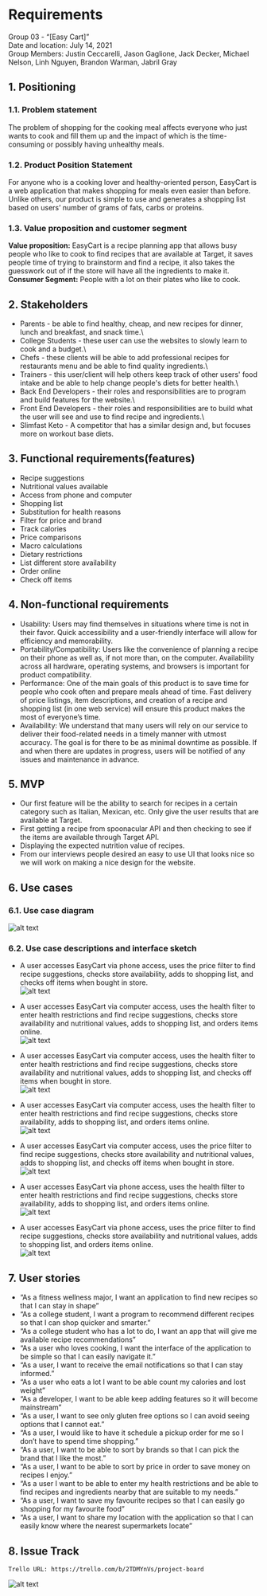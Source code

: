 # Requirements

Group 03 - “[Easy Cart]”\
Date and location: July 14, 2021\
Group Members: Justin Ceccarelli, Jason Gaglione, Jack Decker, Michael Nelson, Linh Nguyen, Brandon Warman, Jabril Gray

## 1. Positioning
### 1.1. Problem statement
The problem of shopping for the cooking meal affects everyone who just wants to cook and fill them up and the impact of which is the time-consuming or possibly having unhealthy meals.
### 1.2. Product Position Statement
For anyone who is a cooking lover and healthy-oriented person, EasyCart is a web application that makes shopping for meals even easier than before. Unlike others, our product is simple to use and generates a shopping list based on users’ number of grams of fats, carbs or proteins.
### 1.3. Value proposition and customer segment
**Value proposition:** EasyCart is a recipe planning app that allows busy people who like to cook to find recipes that are available at Target, it saves people time of trying to brainstorm and find a recipe, it also takes the guesswork out of if the store will have all the ingredients to make it.\
**Consumer Segment:** People with a lot on their plates who like to cook.

## 2. Stakeholders
- Parents - be able to find healthy, cheap, and new recipes for dinner, lunch and breakfast, and snack time.\
- College Students - these user can use the websites to slowly learn to cook and a budget.\
- Chefs - these clients will be able to add professional recipes for restaurants menu and be able to find quality ingredients.\
- Trainers - this user/client will help others keep track of other users' food intake and be able to help change people's diets for better health.\
- Back End Developers - their roles and responsibilities are to program and build features for the website.\
- Front End Developers - their roles and responsibilities are to build what the user will see and use to find recipe and ingredients.\
- Slimfast Keto - A competitor that has a similar design and, but focuses more on workout base diets.

## 3. Functional requirements(features)
- Recipe suggestions
- Nutritional values available
- Access from phone and computer
- Shopping list
- Substitution for health reasons
- Filter for price and brand
- Track calories
- Price comparisons
- Macro calculations
- Dietary restrictions
- List different store availability 
- Order online
- Check off items

## 4. Non-functional requirements
- Usability: Users may find themselves in situations where time is not in their favor. Quick accessibility and a user-friendly interface will allow for efficiency and memorability.
- Portability/Compatibility: Users like the convenience of planning a recipe on their phone as well as, if not more than, on the computer. Availability across all hardware, operating systems, and browsers is important for product compatibility.
- Performance: One of the main goals of this product is to save time for people who cook often and prepare meals ahead of time. Fast delivery of price listings, item descriptions, and creation of a recipe and shopping list (in one web service) will ensure this product makes the most of everyone’s time.
- Availability: We understand that many users will rely on our service to deliver their food-related needs in a timely manner with utmost accuracy. The goal is for there to be as minimal downtime as possible. If and when there are updates in progress, users will be notified of any issues and maintenance in advance.

## 5. MVP
- Our first feature will be the ability to search for recipes in a certain category such as Italian, Mexican, etc.  Only give the user results that are available at Target.
- First getting a recipe from spoonacular API and then checking to see if the items are available through Target API.
- Displaying the expected nutrition value of recipes.
- From our interviews people desired an easy to use UI that looks nice so we will work on making a nice design for the website.

## 6. Use cases

### 6.1. Use case diagram
![alt text](https://lh3.googleusercontent.com/pPjei6rtoyUuKI_qjI2-4j2Xi8T9F6OcajwOOIUk-pGLlDCyIAGOq4zuCRgqcAnnb7_hJulU_dh3uNNK2grfoMV0IaznKNZHBeHz89XwdnjZmGqydzzfxZZSSPMszzEXhXKTMcdad66xc6rPnHYOIMymqdXYX0pOGKAybub_wijDFYuytG0gsEc_n1dFP44B-YGwrS93L9p8xj0a-e5EGsK6FncSEgl464rcZMz1PmEayWM-euQi6ufYNkW9ZteMXYcezFlGbotSYpCpKOCgheEsq5jT2UokyKE9jGA1BnRvc9bal9Utun_KhnGoQVKC1LRSg69aliuAA0CHNH6fA_ynu0ZSqQwq_TAhDzDPkoszovMSSqIgNznJrMn467TfCDThSxliCKw_YCYX8kSkOUTK-kCTxKagklMoR7IrtQXKBs2AG8e7rTcXkLYxpW94CD3YWDekN3oyjuxc8Q7wgEw2Kf8un3OvxRP9G7BOzMl2vYXdCYbL9fQ4_aTZhGHLmCALLQ1d2uWaUOlkovo88ErhO1Pz4X0u3vFMIpde-M9liReovopGnBd0kpU4rOF4hV5yzowigT26nfChFOOY9LRkCbGSPrsaudYA3iigxVoZUKUxLduOL0zho9XUO6xX0-xzmlirpRxtmKRwTrl6OFLBbKPwKBEL7_rC4WPdazkGvhV8pd5XH35tdHw-4q0yfn4L5W0Q60JP04XAKKSLNQ=w603-h414-no?authuser=0)

### 6.2. Use case descriptions and interface sketch
- A user accesses EasyCart via phone access, uses the price filter to find recipe suggestions, checks store availability, adds to shopping list, and checks off items when bought in store.\
![alt text](https://lh3.googleusercontent.com/io-pNHZu_XFM-FGTeGsBS14KHNpJeSY9fhlGrdcJz5OHOcpX5DrRWttToPrx-f81c20PTgj8CoiKnE49WywnuYMRexB_mV3I-x0ZI5OgiT5lUNR4eYaJMuZw3zkneF5F-HkBVLpewRpWbrAB8szn4X4fgiA2lOosojHIYPA9uQYnw4kiAmoc1r5kdM97dMrXRrhKPdngjcKw9qF4Bxakm1RNsSr-Mfc6sqgsRvCLTkhsHwUpj2u5v9nLqzlHj32oTWWB09SEu3gUPNn2SIjIyFWK-fuzw_10F23tcoh91FPV29d85JF9oldGNfDD3WdCV4ElkUZJvXtsDQp0ulz7V44oTAqoqbQ_23-Qt0n07VqfNqJAjgsMcRv7J_mm1IPsU3RKvccnRNYytty5eYm84njMF-uFZy6G9nAwyl7d49swXo8zP_ezBQeNI7ENUxBI-vRUCzhAQH-gMOCjRKgHNnWCZ2fj0gDlBBxKDJSFaINTq6asN1iniBVxpFof9CE1MUS-NRmS-05OV9rXHzc7KyeZ-lOKcTBcuCBjY9ZfY7aBiLOVEYTIzuJzu1KLmGduwCCr7svTEp9w7-3pBSmHRNmZzJlxswy8lU1L8RNEdr_fpzKFsRkAKCO2Xb2kMEZQRVd16P0JOrXBcpcXXcPZYvOo85PKfBUiFXhOl71QNJskaGNoC5c4xpVJP3oFz2KZvxyXbcOGtn_SYGfwCVXZnw=w200-h173-no?authuser=0)

- A user accesses EasyCart via computer access, uses the health filter to enter health restrictions and find recipe suggestions, checks store availability and nutritional values, adds to shopping list, and orders items online.\
![alt text](https://lh3.googleusercontent.com/mKCWpsmtos5mvJlyYh72f9vWeA0n-ZVFfd1oO1UlrIfUpU8kTVhT6AIxnK8VWsgt0loE4C3nnFEPPGNm-oQddkw132FwLydwQni1XfMOAypqhgDC0BZmUgNIA8mHf5b2Ll8yoWOxqjeA9BqD64cbPSoI0tNnzbtceb-xgFFTsbQstA2q1hZqouna0aDAziOiouUSPEk4v_Yh6hvb1kCKaOBwrWFObiyX5U2s8aKJY7VvUAyp7ayNi-QzS63mFu12a86MCMdqxG9RJzbIMS66E-RYLIMEClD0I27-PPFDm-3owJnDGaLslxNtqz44sZNJAr7YPhmKazGIYssYGT_w3_H5mNdA0Ll2I7tAov0A_NYNV7FXuHT5BrTRKj0Q8KfEXg0p8TGhueEvM0qhb0AXbEG5SxDJVnPiwQY5nTXmjMosL12oOz-emGdeZUWItYV3QQLUiv07VH1j8e4gAVYhRgAPMdZWdqb_ZzglKH8ukt2Pfh2Ce_dVlaDlNfKRDJ_L8CuMacl0GLToObmL9bMbBRj2N0MYC7JHx4pF_2yylL7x5xqUDPVv67wVIe_OH_i-YJo6CVcYieYY7oUP5sj892qSaDjEDSpbDqXG-gsp0CZco_H0OfOV08rjiY8_2YrzZkpDXeluwUUwVR1N2xbQ9yLnXM2e3P5T6q7zue-nqw1VrlrSwcbzKD3VxEF6onKHbryik8V_hdE4AeKSRQ-IPw=w206-h188-no?authuser=0)

- A user accesses EasyCart via computer access, uses the health filter to enter health restrictions and find recipe suggestions, checks store availability and nutritional values, adds to shopping list, and checks off items when bought in store.\
![alt text](https://lh3.googleusercontent.com/v4ecmRkmyroQmgzYavWhjDR8fVFremVLsRf0lKs9ygf1LSUxC0OAsf5TWsxlkQPLP5yOx41hF2nOCYd3nnS1LOZ1hnshyNbHdB6t0-pcMQs1NJ78uSS7cIXEy-3CI32wDjE66OBJp5UnHjuA0j6uE6JMj_rj96IJbFKr0EkexFTJ0Rxvq9DR6wH5OrTQWYyAAXx5vuY8wf6Ag0aPkMxEMCW6oIQfQQg4dq9yXmRlXlh0b45blx_juI8iTI4b7qKexhr9WdlD87cHWbRLT6d5QzA3i5H6O1KIkUGVFXNbhAsi91mtnoS5__G6eGFV3J12Ry_FuW0hzt89If9trbb-kVUkrkwHMk2bEu98eoEeWol6ofOJykHPmLcfS6m3pdtlEm-MRYWSEgKIRbne3gDNAOvOh1OvCLsRi-p0NqCQjGvUsiVh9_y28JeUpf4cWujQHzx8yCArU67vFx50csAJ_0ccjxW1QlMxp_muzRoUhgKJicfXi8403Cxi86WoMVYAyuajF210lyguXO2WhHJwPlBDWz0Sm4tGsaLp0oHtHTrTxM7BIVow0kOG-8CJzkDVgjvWakmGC0xyQIgi2xzF8SErkPAuJqCDHztMizwg1y-UwbJ3AmON1AhVZExvgNh35qSHuwjRmZ6RB3yBQPK0bbmPZTj0syAvstRJ-B2kotoGjBFn8MFqCCacGQeTqlfRJNEVAWEQXhr_0fmIUgeVGg=w186-h171-no?authuser=0)

- A user accesses EasyCart via computer access, uses the health filter to enter health restrictions and find recipe suggestions, checks store availability, adds to shopping list, and orders items online.\
![alt text](https://lh3.googleusercontent.com/oL1PgEpx9xXD4RwR4d3XZizx-PZA8DgSZpRYxYglNtOcx1XvdBAsmP8VM0UUYb0pWbq3AxLsGgGPMSep5NpKaD-O82iMF_xJrgSkvuzPfSClN1FjUvwhIjZhnSQHDxHUUk3cfh9XxELgCQ3m_ME92bCJFm0fVzqJBR8oPw9Z7uB6Js0uDJCFKnWhd27nia7y2plYdvf_5mr53l6vNuv_9tAxOLQgytBklgxFDo2bWeebRTYSd0f-qE3Jnsu8ih-s4kBqKQEv-Dh8PsutjLjN6P9jMQG7xk2XIZA6809r8vyRt82JotgT4qyRWle7c3QgufId8_Wc5yxMDto5BNQXGWRKq0q81L3As833sY1BMH10qLl3sBLtix8sotiBRLE9II6-MsT0QVD57_1Cl2wiZceZpi_kQV8YwIwYDczPU2AcMH_Vb1iAdGgrz_RA3ud9ARxjTyu5vDC2Wj9NvOzrKX2DB1uTF-c0KyIUE4K_LbsbJkr9_B-EtRNSq2DPAe82Pjt8QGbgDGEQTdi_S0Ns5dcfE2XDc-9jmIVT6mKc6b7GSey76IBLxUrb7VyYbhTjHmRXxuTBLYrUO0ZqULxF0eyX4kyy49HSOFSBpU1s11BJeZ-RxLc6a7gfOb7eii1Te0gLv5SyQlKEylvLFeh06TmU8xz4Bl6uPTgGMHMiRO93VQ5pywT9H1b3M0NdaPORIHH17kctp-rLJm6Wjmnouw=w214-h199-no?authuser=0)

- A user accesses EasyCart via computer access, uses the price filter to find recipe suggestions, checks store availability and nutritional values, adds to shopping list, and checks off items when bought in store.\
![alt text](https://lh3.googleusercontent.com/NUsONj_D4JLziLIBNb6IXTTIyz9cMAnvNuRumvfrPaVszJW6Y6vSWMvElXpz8eanQIYW0XIcf4Ryk5y2lLu63qziauBQgRbnGVjEER-2hY6B5GHqz2g_unSJyyJFiIvdgN92jlwqn1H8uzXNSI9xWVYd4vcBgHkZzFhupFZpNl-ehULncRaT3O7qTxyyASTYKOodTJxJecf43crP4wjh7xskOrYiozxzveJ9jRI863Oeh3tIWrgB3lC2MoEQ_v4KvWeKYD9L0q-Lp0kVvZIibA5OQ8X3xsyKAtF9gBx_7A3JDWrPb98nTPaedlW5Z-rY8wHF_D5yGAsn_Eii_1jqWyQAQnUauKcbMkfQQfBuHmKDYEEm4TgvAbeVnjTcWyuV4OSx3yUlk3ll43-vJ-L1mMOfDjA2asWZsOPmPjMmtS6sk-r99sXtkkrvJC1eaIW0PkRInQM75QcouSxOauW0SQPqRMdi0eLSwVaAIR1Dlnwlis8DS4LjKlc-Lz6dBYeeYMKzGNWSc4xqozEE2polKo4g86IoU6UCnY_zakh1OMOwEIE4QeIOu-AjK0ahtmMyoMeOLBj9mgGcmQDARbuBk3S5gMkC6Lv-B-ND5tAraG0SK59JDKBF9Vw0qyDsaVEw1fbxWARv9hE6TvFyYuhWKgSUFQANKrCpjCXd2aSKh6P53FJaIhBP5M9sjd25eOrvSBXDd8smT7i4JgmJgmwhBQ=w233-h210-no?authuser=0)

- A user accesses EasyCart via phone access, uses the health filter to enter health restrictions and find recipe suggestions, checks store availability, adds to shopping list, and orders items online.\
![alt text](https://lh3.googleusercontent.com/xj8WtnbrsyeivwE-dxjNEp_8ff9G8R5X6YWT26Tp7xWZs9WIpbz14gr2xXpraeEQ1MudbPRjS5H4DVM99Mchlwld0PHCfbRsiyXTsACk9CzcYhPU1P0vkleC3RzHzC7ahIKU_nP9OrTNSn8m5zNYovm83AfeGjXudXD7sUq3e_uJ1O_4fwBpDbPXlBNYbyzHEEfBCVqfKW6KNoJNwG5p5uEVIfiu-jwVsS24pdnebPNQVPwqp7NP3MLX2q7UDRfxeYyu_FUelwWpZtiYKOnx4w9ugrZk28_ezyNaUQcXoaL6rsG9imPLar_5SF9YE5-hg7Y3e4WDmEXBBl4yxeDI_ew3hdQKLFCBr4eJXSdm3kHuHAEja6zL8bTgmEI5tATIPbPSP1-aSuCeBerJdNUloDafiJkJBbAsJjlB8mWYK4dbMWy7JPb1xRY_De_M-1ifER859heP_yCJhBsmIQdyQAZsfqckblvQqWlqcteGV8TZEcht3rAywqtj7Xq-s8q_baZ9k2qNhEIafzADU85CUV8Tz6K_b-EfsQnRjPwlbmUbLyqH45k7RF0Xy5YtzLbjuO2KL23koPrJkMywwL3xeJd95e-XSDORGQQMLim0DETqeLQpobaD6JVQq_RzeBq2vB_QgWGXOwoYIuFnkoMaQW2sXqJ1-O18IoZvopts-NkQBo93eWew1uAPojRIzEb7WRZNWPCqWZZfQOJsu2AKpQ=w274-h254-no?authuser=0)

- A user accesses EasyCart via phone access, uses the price filter to find recipe suggestions, checks store availability and nutritional values, adds to shopping list, and orders items online.\
![alt text](https://lh3.googleusercontent.com/blvIveWnRtuzFa4p8yybEkcRtPswptTiu0wto1o-95VCYX3I6RlBNnhEejGDlYVh1DdyIl3Y4VLENi0ZmZ2xehxQfCOKga708UbbvU7QgQZLfsiIQ3fCbyKpTx--1RbSxEOQ91lJ9Sg_4ZidWy2q_IrlIUHOvBq3t9_zf787ClDz9j1J0Lv0x8_dMfVKTrDq9Hdb780IUwfXKgpvcc3Qn_cwKa9Fti-s-KJyt9Ha-L7Iyt07T9TEE5xDUuf2p6C75aLP6tw9AmAxt_RiDXW3rhS5CFnk7kobrovAO7cocaVNMUi01ulmGEh8E0NkeHQy4flVQtwy8LtWZ1WisouXzZR2FJxvaYnpQhHuMy-wuF0EV9LicbpTiyDEqRgTaFm6oynYFhXhZlrYbFvQtz1aR4a1hLEgUPdTSBTDV_qK662oY3IU5JGkuMatppg0xGbNbGCBMaRtU_JfVzOhzCvgL3bbSe3X0WoCanaOxe3t7Qr0o6y58ZCdGlyFHrlfhhfwiZg_l4l2adhL6721keb73jvDwCo6QNrXCihVEWlUOgM9PFigFvVH_2MXFCUoAaP5nsMvcnhwtfXUl4pRcjRXD8klUcdllpOT3WBOyWk6dJ34PMlPQjTV0s00UGhsCf49HU6e9yCtJ9bZz6rWE8Wou9H3ICUJGIB_FMFcaifCX4H_cAuBD6s4pUUZV9YjGzfE9olx8iPspIzzxrDvnNjqJw=w298-h258-no?authuser=0)

## 7. User stories
- “As a fitness wellness major, I want an application to find new recipes so that I can stay in shape”
- “As a college student, I want a program to recommend different recipes so that I can shop quicker and smarter.”
- “As a college student who has a lot to do, I want an app that will give me available recipe recommendations”
- “As a user who loves cooking, I want the interface of the application to be simple so that I can easily navigate it.”
- “As a user, I want to receive the email notifications so that I can stay informed.”
- “As a user who eats a lot I want to be able count my calories and lost weight”
- “As a developer, I want to be able keep adding features so it will become mainstream” 
- “As a user, I want to see only gluten free options so I can avoid seeing options that I cannot eat.”
- “As a user, I would like to have it schedule a pickup order for me so I don’t have to spend time shopping.”
- “As a user, I want to be able to sort by brands so that I can pick the brand that I like the most.”
- “As a user, I want to be able to sort by price in order to save money on recipes I enjoy.”
- “As a user I want to be able to enter my health restrictions and be able to find recipes and ingredients nearby that are suitable to my needs.”
- “As a user, I want to save my favourite recipes so that I can easily go shopping for my favourite food”
- “As a user, I want to share my location with the application so that I can easily know where the nearest supermarkets locate”

## 8. Issue Track
	Trello URL: https://trello.com/b/2TDMYnVs/project-board
![alt text](https://lh3.googleusercontent.com/6zZZ5ivobtx3iLPH_og2GPKYyaT0EzhWSUWnWSJIqr2nTDPIIfC4DL7QqLvSy_szh-qa24Vgi78pqoQFkSCZFxZ4bI95h4CVO_dfUNPStrNvMdbtbS9wTa5Frpjm9wQyZLdhWJnxUJfbDNUZSTQNZj-bXGEqLoo_XLc9eNFvADK6hdT5RUhjq9HnIJpew4TGzr-aLXYBUZP0HvQ0NeDW_cOs81qLXcqM0o5d0d6Yyqkrd7f705224lPoJMmG46aA9nhRDd_GGbRMR7p0LpwO_l9JOj-c2yYU-qX4utpUdloLkWa6Vz7hOVkUeo1soFTBrBKnv_xKOZQirY8OUXkIkEAkrQAuYkucd1e_GIdvplHYPErTqUsphkJ0mqpw4EoRxvtG7tY_RLzcBrDv2D5Ye2sB_lD2nPtPxEfmq_LemHga2WgkHes9MkW5HhcdxHKwgh1mrlaf8431bCkVMEZTznex-rL9H00YEgbmocc5VrjrdGe5ZQMwjamWcJj9rAZHtg7nezURni4e1WdYyDfMzsrYm9Gdrw-pd6rBoDHfFF1E8NIc-oeMRmCyEX-RtwTSJ4gT4mNmNMxOC9UuthpHPeeqWJBodObEWozOZ5kUK40Ugx0BvwXr0xUu0AdJ9xPDoOhPLM1IOByO9VaxOfFlmUQFTQ82_jJiQ44vtEgcQDw4ORMesgL4DCOoX-r4auTqRkcwJLOAVXSubYnnzQDBUw=w1407-h642-no?authuser=0)
